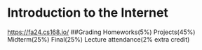 # Introduction to the Internet
https://fa24.cs168.io/
##Grading
Homeworks(5%)
Projects(45%)
Midterm(25%)
Final(25%)
Lecture attendance(2% extra credit)
